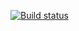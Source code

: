 [![Build status](https://ci.appveyor.com/api/projects/status/n63c21yce7b6du7i?svg=true)](https://ci.appveyor.com/project/comradexlight/ajs-hw11-generators)
